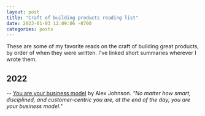 ```yaml
---
layout: post
title: "Craft of building products reading list"
date: 2023-01-03 12:09:06 -0700
categories: posts
---
```


These are some of my favorite reads on the craft of building great products, by order of when they were written. I've linked short summaries wherever I wrote them.

## 2022

-- [You are your business model](https://workweek.com/2022/07/08/business-model/) by Alex Johnson. _"No matter how smart, disciplined, and customer-centric you are, at the end of the day, you are your business model."_
